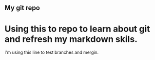 ## My git repo
# Using this to repo to learn about git and refresh my markdown skils. 
I'm using this line to test branches and mergin. 
